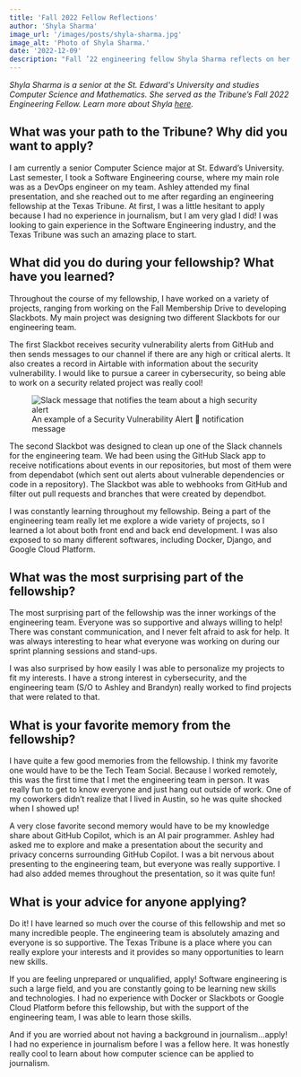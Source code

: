 ```yaml
---
title: 'Fall 2022 Fellow Reflections'
author: 'Shyla Sharma'
image_url: '/images/posts/shyla-sharma.jpg'
image_alt: 'Photo of Shyla Sharma.'
date: '2022-12-09'
description: "Fall ’22 engineering fellow Shyla Sharma reflects on her fellowship"
---
```

*Shyla Sharma is a senior at the St. Edward's University and studies Computer Science and Mathematics. She served as the Tribune’s Fall 2022 Engineering Fellow. Learn more about Shyla [here](https://www.linkedin.com/in/shyla-s-20695019a/).*



## What was your path to the Tribune? Why did you want to apply?

I am currently a senior Computer Science major at St. Edward’s University. Last semester, I took a Software Engineering course, where my main role was as a DevOps engineer on my team. Ashley attended my final presentation, and she reached out to me after regarding an engineering fellowship at the Texas Tribune. At first, I was a little hesitant to apply because I had no experience in journalism, but I am very glad I did! I was looking to gain experience in the Software Engineering industry, and the Texas Tribune was such an amazing place to start. 

## What did you do during your fellowship? What have you learned?

Throughout the course of my fellowship, I have worked on a variety of projects, ranging from working on the Fall Membership Drive to developing Slackbots. My main project was designing two different Slackbots for our engineering team. 
 
The first Slackbot receives security vulnerability alerts from GitHub and then sends messages to our channel if there are any high or critical alerts. It also creates a record in Airtable with information about the security vulnerability. I would like to pursue a career in cybersecurity, so being able to work on a security related project was really cool! 

<figure>
  <img src="{{ '/images/posts/ss-slackbot.png' | url }}" alt="Slack message that notifies the team about a high security alert">
  <figcaption>An example of a Security Vulnerability Alert 🚨 notification message</figcaption>
</figure>
 
The second Slackbot was designed to clean up one of the Slack channels for the engineering team. We had been using the GitHub Slack app to receive notifications about events in our repositories, but most of them were from dependabot (which sent out alerts about vulnerable dependencies or code in a repository). The Slackbot was able to webhooks from GitHub and filter out pull requests and branches that were created by dependbot. 
 
I was constantly learning throughout my fellowship. Being a part of the engineering team really let me explore a wide variety of projects, so I learned a lot about both front end and back end development. I was also exposed to so many different softwares, including Docker, Django, and Google Cloud Platform. 



## What was the most surprising part of the fellowship?

The most surprising part of the fellowship was the inner workings of the engineering team. Everyone was so supportive and always willing to help! There was constant communication, and I never felt afraid to ask for help. It was always interesting to hear what everyone was working on during our sprint planning sessions and stand-ups. 
 
I was also surprised by how easily I was able to personalize my projects to fit my interests. I have a strong interest in cybersecurity, and the engineering team (S/O to Ashley and Brandyn) really worked to find projects that were related to that. 


## What is your favorite memory from the fellowship?

I have quite a few good memories from the fellowship. I think my favorite one would have to be the Tech Team Social. Because I worked remotely, this was the first time that I met the engineering team in person. It was really fun to get to know everyone and just hang out outside of work. One of my coworkers didn’t realize that I lived in Austin, so he was quite shocked when I showed up! 
 
A very close favorite second memory would have to be my knowledge share about GitHub Copilot, which is an AI pair programmer. Ashley had asked me to explore and make a presentation about the security and privacy concerns surrounding GitHub Copilot. I was a bit nervous about presenting to the engineering team, but everyone was really supportive. I had also added memes throughout the presentation, so it was quite fun!


## What is your advice for anyone applying?

Do it! I have learned so much over the course of this fellowship and met so many incredible people. The engineering team is absolutely amazing and everyone is so supportive. The Texas Tribune is a place where you can really explore your interests and it provides so many opportunities to learn new skills.
 
If you are feeling unprepared or unqualified, apply! Software engineering is such a large field, and you are constantly going to be learning new skills and technologies. I had no experience with Docker or Slackbots or Google Cloud Platform before this fellowship, but with the support of the engineering team, I was able to learn those skills. 
 
And if you are worried about not having a background in journalism…apply! I had no experience in journalism before I was a fellow here. It was honestly really cool to learn about how computer science can be applied to journalism. 
